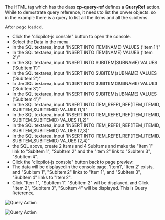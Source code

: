 The HTML tag which has the class __cp-query-ref__ defines a __QueryRef__ action. While to demostrate query reference, it needs to list the onwer objects. so in the example there is a query to list all the items and all the subitems.

After page loaded, 
* Click the "clicpilot-js console" button to open the console. 
* Select the Data in the menu. 
* In the SQL textarea, input "INSERT INTO ITEM(NAME) VALUES ('Item 1')"
* In the SQL textarea, input "INSERT INTO ITEM(NAME) VALUES ('Item 2')"
* In the SQL textarea, input "INSERT INTO SUBITEM(SUBNAME) VALUES ('SubItem 1')"
* In the SQL textarea, input "INSERT INTO SUBITEM(sUBNAME) VALUES ('SubItem 2')"
* In the SQL textarea, input "INSERT INTO SUBITEM(SUBNAME) VALUES ('SubItem 3')"
* In the SQL textarea, input "INSERT INTO SUBITEM(sUBNAME) VALUES ('SubItem 4')"
* In the SQL textarea, input "INSERT INTO ITEM_REFE1_REF(ITEM_ITEMID, SUBITEM_SUBITEMID) VALUES (1,1)"
* In the SQL textarea, input "INSERT INTO ITEM_REFE1_REF(ITEM_ITEMID, SUBITEM_SUBITEMID) VALUES (1,2)"
* In the SQL textarea, input "INSERT INTO ITEM_REFE1_REF(ITEM_ITEMID, SUBITEM_SUBITEMID) VALUES (2,3)"
* In the SQL textarea, input "INSERT INTO ITEM_REFE1_REF(ITEM_ITEMID, SUBITEM_SUBITEMID) VALUES (2,4)"
* the SQL above, create 2 Items and 4 SubItems and make the "Item 1" link to "SubItem 1", "SubItem 2" and the "Item 2" link to "SubItem 3", "SubItem 4".
* Click the "clicpilot-js console" button back to page preview.
* The data will be displayed in the console page. 'Item1', 'Item 2' exists, and "SubItem 1", "SubItem 2" links to "Item 1", and "SubItem 3", "SubItem 4" links to "Item 2".
* Click "Item 1", "SubItem 1", "SubItem 2" will be displayed, and Click "Item 2", "SubItem 3", "SubItem 4" will be displayed. This is Query Reference.

![Query Action](./data/queryref/queryref_action_1.jpg)

![Query Action](./data/queryref/queryref_action_2.jpg)

